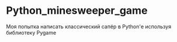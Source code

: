 # Python_minesweeper_game
Моя попытка написать классический сапёр в Python'е используя библиотеку Pygame
